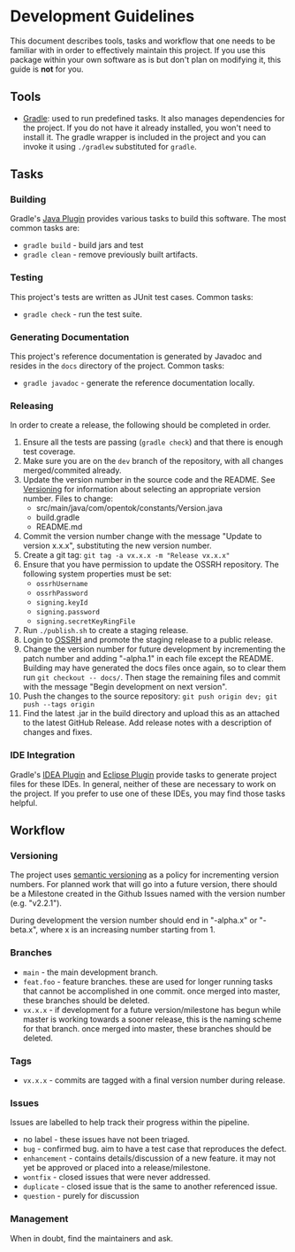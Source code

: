 # Development Guidelines

This document describes tools, tasks and workflow that one needs to be familiar with in order to effectively maintain
this project. If you use this package within your own software as is but don't plan on modifying it, this guide is
**not** for you.

## Tools

*  [Gradle](http://www.gradle.org/): used to run predefined tasks. It also manages dependencies for the project. If you
   do not have it already installed, you won't need to install it. The gradle wrapper is included in the project and you
   can invoke it using `./gradlew` substituted for `gradle`.

## Tasks

### Building

Gradle's [Java Plugin](http://www.gradle.org/docs/current/userguide/java_plugin.html) provides various tasks to build
this software. The most common tasks are:

*  `gradle build` - build jars and test
*  `gradle clean` - remove previously built artifacts.

### Testing

This project's tests are written as JUnit test cases. Common tasks:

*  `gradle check` - run the test suite.

### Generating Documentation

This project's reference documentation is generated by Javadoc and resides in the `docs` directory of the project.
Common tasks:

*  `gradle javadoc` - generate the reference documentation locally.

### Releasing

In order to create a release, the following should be completed in order.

1. Ensure all the tests are passing (`gradle check`) and that there is enough test coverage.
1. Make sure you are on the `dev` branch of the repository, with all changes merged/commited already.
1. Update the version number in the source code and the README. See [Versioning](#versioning) for information
   about selecting an appropriate version number. Files to change:
   - src/main/java/com/opentok/constants/Version.java
   - build.gradle
   - README.md
1. Commit the version number change with the message "Update to version x.x.x", substituting the new version number.
1. Create a git tag: `git tag -a vx.x.x -m "Release vx.x.x"`
1. Ensure that you have permission to update the OSSRH repository. The following system properties must be set:
    - `ossrhUsername`
    - `ossrhPassword`
    - `signing.keyId`
    - `signing.password`
    - `signing.secretKeyRingFile`
1. Run `./publish.sh` to create a staging release.
1. Login to [OSSRH](https://oss.sonatype.org/) and promote the staging release to a public release.
1. Change the version number for future development by incrementing the patch number and
   adding "-alpha.1" in each file except the README. Building may have generated the docs files once again, so to clear
   them run `git checkout -- docs/`. Then stage the remaining files and commit with the message
   "Begin development on next version".
1. Push the changes to the source repository: `git push origin dev; git push --tags origin`
1. Find the latest .jar in the build directory and upload this as an attached to the latest GitHub Release. Add release
   notes with a description of changes and fixes.

### IDE Integration

Gradle's [IDEA Plugin](http://www.gradle.org/docs/current/userguide/idea_plugin.html) and
[Eclipse Plugin](http://www.gradle.org/docs/current/userguide/eclipse_plugin.html) provide tasks to generate project
files for these IDEs. In general, neither of these are necessary to work on the project. If you prefer to use one of
these IDEs, you may find those tasks helpful.

## Workflow

### Versioning

The project uses [semantic versioning](http://semver.org/) as a policy for incrementing version numbers. For planned
work that will go into a future version, there should be a Milestone created in the Github Issues named with the version
number (e.g. "v2.2.1").

During development the version number should end in "-alpha.x" or "-beta.x", where x is an increasing number starting from 1.

### Branches

*  `main` - the main development branch.
*  `feat.foo` - feature branches. these are used for longer running tasks that cannot be accomplished in one commit.
   once merged into master, these branches should be deleted.
*  `vx.x.x` - if development for a future version/milestone has begun while master is working towards a sooner
   release, this is the naming scheme for that branch. once merged into master, these branches should be deleted.

### Tags

*  `vx.x.x` - commits are tagged with a final version number during release.

### Issues

Issues are labelled to help track their progress within the pipeline.

*  no label - these issues have not been triaged.
*  `bug` - confirmed bug. aim to have a test case that reproduces the defect.
*  `enhancement` - contains details/discussion of a new feature. it may not yet be approved or placed into a
   release/milestone.
*  `wontfix` - closed issues that were never addressed.
*  `duplicate` - closed issue that is the same to another referenced issue.
*  `question` - purely for discussion

### Management

When in doubt, find the maintainers and ask.
